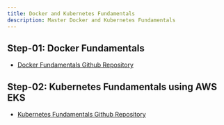 ```yaml
---
title: Docker and Kubernetes Fundamentals
description: Master Docker and Kubernetes Fundamentals
---
```


## Step-01: Docker Fundamentals
- [Docker Fundamentals Github Repository](https://github.com/stacksimplify/docker-fundamentals)

## Step-02: Kubernetes Fundamentals using AWS EKS
- [Kubernetes Fundamentals Github Repository](https://github.com/stacksimplify/kubernetes-fundamentals)